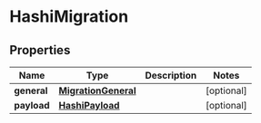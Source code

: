 

# HashiMigration


## Properties

| Name | Type | Description | Notes |
|------------ | ------------- | ------------- | -------------|
|**general** | [**MigrationGeneral**](MigrationGeneral.md) |  |  [optional] |
|**payload** | [**HashiPayload**](HashiPayload.md) |  |  [optional] |



